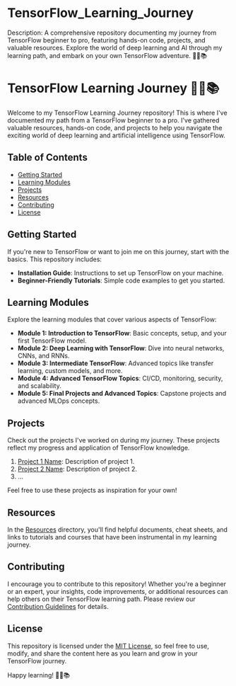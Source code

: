 # TensorFlow_Learning_Journey
Description: A comprehensive repository documenting my journey from TensorFlow beginner to pro, featuring hands-on code, projects, and valuable resources. Explore the world of deep learning and AI through my learning path, and embark on your own TensorFlow adventure. 🚀🤖📚

# TensorFlow Learning Journey 🚀🤖📚

Welcome to my TensorFlow Learning Journey repository! This is where I've documented my path from a TensorFlow beginner to a pro. I've gathered valuable resources, hands-on code, and projects to help you navigate the exciting world of deep learning and artificial intelligence using TensorFlow.

## Table of Contents
- [Getting Started](#getting-started)
- [Learning Modules](#learning-modules)
- [Projects](#projects)
- [Resources](#resources)
- [Contributing](#contributing)
- [License](#license)

## Getting Started

If you're new to TensorFlow or want to join me on this journey, start with the basics. This repository includes:

- **Installation Guide**: Instructions to set up TensorFlow on your machine.
- **Beginner-Friendly Tutorials**: Simple code examples to get you started.

## Learning Modules

Explore the learning modules that cover various aspects of TensorFlow:

- **Module 1: Introduction to TensorFlow**: Basic concepts, setup, and your first TensorFlow model.
- **Module 2: Deep Learning with TensorFlow**: Dive into neural networks, CNNs, and RNNs.
- **Module 3: Intermediate TensorFlow**: Advanced topics like transfer learning, custom models, and more.
- **Module 4: Advanced TensorFlow Topics**: CI/CD, monitoring, security, and scalability.
- **Module 5: Final Projects and Advanced Topics**: Capstone projects and advanced MLOps concepts.

## Projects

Check out the projects I've worked on during my journey. These projects reflect my progress and application of TensorFlow knowledge.

1. [Project 1 Name](link-to-project-1): Description of project 1.
2. [Project 2 Name](link-to-project-2): Description of project 2.
3. ...

Feel free to use these projects as inspiration for your own!

## Resources

In the [Resources](/resources) directory, you'll find helpful documents, cheat sheets, and links to tutorials and courses that have been instrumental in my learning journey.

## Contributing

I encourage you to contribute to this repository! Whether you're a beginner or an expert, your insights, code improvements, or additional resources can help others on their TensorFlow learning path. Please review our [Contribution Guidelines](CONTRIBUTING.md) for details.

## License

This repository is licensed under the [MIT License](LICENSE), so feel free to use, modify, and share the content here as you learn and grow in your TensorFlow journey.

Happy learning! 🚀🤖📚
